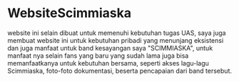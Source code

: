 # WebsiteScimmiaska
website ini selain dibuat untuk memenuhi kebutuhan tugas UAS, saya juga membuat website ini untuk kebutuhan pribadi yang menunjang eksistensi dan juga manfaat 
untuk band kesayangan saya "SCIMMIASKA", untuk manfaat nya selain fans yang baru yang sudah lama juga bisa memanfaatkanya untuk kebutuhan bersama, seperti akses lagu-lagu 
Scimmiaska, foto-foto dokumentasi, beserta pencapaian dari band tersebut.
